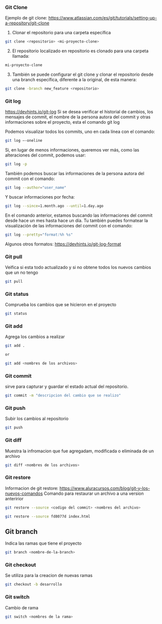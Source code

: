 ### Git Clone

Ejemplo de git clone:
https://www.atlassian.com/es/git/tutorials/setting-up-a-repository/git-clone


1. Clonar el repositorio para una carpeta específica
```bash
git clone <repositorio> <mi-proyecto-clone>
```
2. El repositorio localizado en repositorio es clonado para una carpeta llamada:
```bash
mi-proyecto-clone
```
3. También se puede configurar el git clone y clonar el repositorio desde una branch específica, diferente a la original, de esta manera:
```bash
git clone -branch new_feature <repositorio>
```


### Git log
https://devhints.io/git-log
Si se desea verificar el historial de cambios, los mensajes de commit, el nombre de la persona autora del commit y otras informaciones sobre el proyecto, esta el comando git log

Podemos visualizar todos los commits, uno en cada línea con el comando:
```bash
git log –-oneline
```

Si, en lugar de menos informaciones, queremos ver más, como las alteraciones del commit, podemos usar:
```bash
git log -p
```

También podemos buscar las informaciones de la persona autora del commit con el comando:
```bash
git log --author="user_name"
```

Y buscar informaciones por fecha:
```bash
git log --since=1.month.ago --until=1.day.ago
```
En el comando anterior, estamos buscando las informaciones del commit desde hace un mes hasta hace un día.
Tu también puedes formatear la visualización de las informaciones del commit con el comando:
```bash
git log --pretty="format:%h %s"
```
Algunos otros formatos:
https://devhints.io/git-log-format

### Git pull
Veifica si esta todo actualizado y si no obtene todos los nuevos cambios que un no tengo
```bash
git pull
```

### Git status
Comprueba los cambios que se hicieron en el proyecto
```bash
git status
```

### Git add
Agrega los cambios a realizar
```bash
git add . 

or

git add <nombres de los archivos>
```

### Git commit
sirve para capturar y guardar el estado actual del repositorio.
```bash
git commit -m "descripcion del cambio que se realizo"
```

### Git push
Subir los cambios al repositorio
```bash
git push
```

### Git diff 
Muestra la infromacion que fue agregadam, modificada o eliminada de un archivo
```bash
git diff <nombres de los archivos>
```

### Git restore
Informacion de git restore: https://www.aluracursos.com/blog/git-y-los-nuevos-comandos
Comando para restaurar un archivo a una version anteririor
```bash
git restore --source <codigo del commit> <nombres del archivo>

git restore --source fd8077d index.html
```

## Git branch
Indica las ramas que tiene el proyecto
```bash
git branch <nombre-de-la-branch>
```

### Git checkout
Se utiliza para la creacion de nuevas ramas
```bash
git checkout -b desarrollo
```

### Git switch
Cambio de rama
```bash
git switch <nombres de la rama>
```